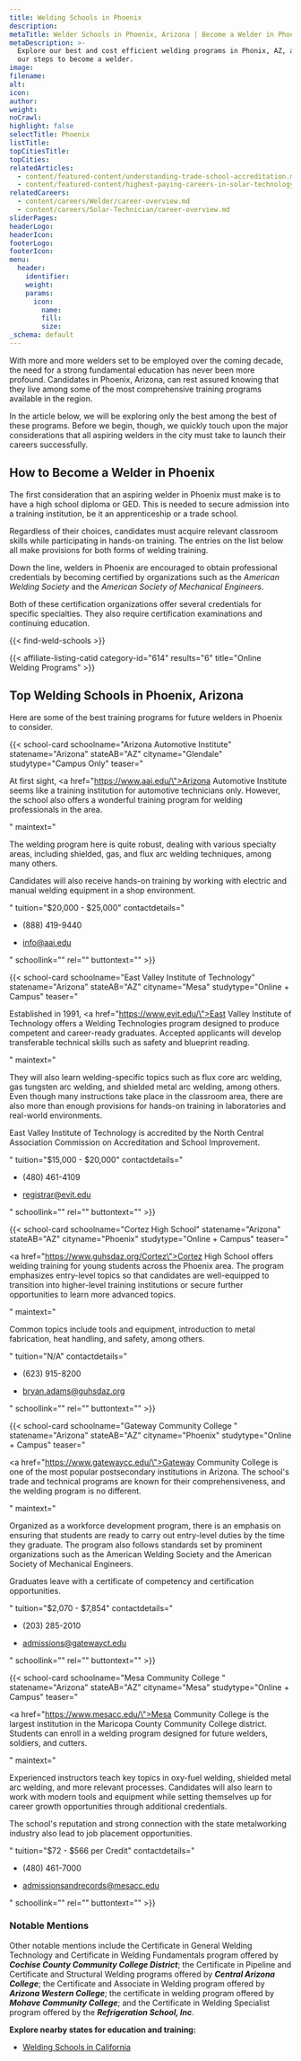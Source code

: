 ```yaml
---
title: Welding Schools in Phoenix
description:
metaTitle: Welder Schools in Phoenix, Arizona | Become a Welder in Phoenix
metaDescription: >-
  Explore our best and cost efficient welding programs in Phonix, AZ, and learn
  our steps to become a welder. 
image:
filename:
alt:
icon:
author:
weight:
noCrawl:
highlight: false
selectTitle: Phoenix
listTitle:
topCitiesTitle:
topCities:
relatedArticles:
  - content/featured-content/understanding-trade-school-accreditation.md
  - content/featured-content/highest-paying-careers-in-solar-technology.md
relatedCareers:
  - content/careers/Welder/career-overview.md
  - content/careers/Solar-Technician/career-overview.md
sliderPages:
headerLogo:
headerIcon:
footerLogo:
footerIcon:
menu:
  header:
    identifier:
    weight:
    params:
      icon:
        name:
        fill:
        size:
_schema: default
---
```

With more and more welders set to be employed over the coming decade, the need for a strong fundamental education has never been more profound. Candidates in Phoenix, Arizona, can rest assured knowing that they live among some of the most comprehensive training programs available in the region.

In the article below, we will be exploring only the best among the best of these programs. Before we begin, though, we quickly touch upon the major considerations that all aspiring welders in the city must take to launch their careers successfully.

## **How to Become a Welder in Phoenix**

The first consideration that an aspiring welder in Phoenix must make is to have a high school diploma or GED. This is needed to secure admission into a training institution, be it an apprenticeship or a trade school.

Regardless of their choices, candidates must acquire relevant classroom skills while participating in hands-on training. The entries on the list below all make provisions for both forms of welding training.

Down the line, welders in Phoenix are encouraged to obtain professional credentials by becoming certified by organizations such as the *American Welding Society* and the *American Society of Mechanical Engineers*.

Both of these certification organizations offer several credentials for specific specialties. They also require certification examinations and continuing education.

{{< find-weld-schools >}}

{{< affiliate-listing-catid category-id="614" results="6" title="Online Welding Programs" >}}

## **Top Welding Schools in Phoenix, Arizona**

Here are some of the best training programs for future welders in Phoenix to consider.

{{< school-card schoolname="Arizona Automotive Institute" statename="Arizona" stateAB="AZ" cityname="Glendale" studytype="Campus Only" teaser="<p>At first sight, <a href=\"https://www.aai.edu/\">Arizona Automotive Institute</a> seems like a training institution for automotive technicians only. However, the school also offers a wonderful training program for welding professionals in the area.</p>" maintext="<p>The welding program here is quite robust, dealing with various specialty areas, including shielded, gas, and flux arc welding techniques, among many others.</p><p>Candidates will also receive hands-on training by working with electric and manual welding equipment in a shop environment.</p>" tuition="$20,000 - $25,000" contactdetails="<ul><li><p>(888) 419-9440</p></li><li><p>info@aai.edu</p></li></ul>" schoollink="" rel="" buttontext="" >}}

{{< school-card schoolname="East Valley Institute of Technology" statename="Arizona" stateAB="AZ" cityname="Mesa" studytype="Online + Campus" teaser="<p>Established in 1991, <a href=\"https://www.evit.edu/\">East Valley Institute of Technology</a> offers a Welding Technologies program designed to produce competent and career-ready graduates. Accepted applicants will develop transferable technical skills such as safety and blueprint reading.</p>" maintext="<p>They will also learn welding-specific topics such as flux core arc welding, gas tungsten arc welding, and shielded metal arc welding, among others. Even though many instructions take place in the classroom area, there are also more than enough provisions for hands-on training in laboratories and real-world environments.</p><p>East Valley Institute of Technology is accredited by the North Central Association Commission on Accreditation and School Improvement.</p>" tuition="$15,000 - $20,000" contactdetails="<ul><li><p>(480) 461-4109</p></li><li><p>registrar@evit.edu</p></li></ul>" schoollink="" rel="" buttontext="" >}}

{{< school-card schoolname="Cortez High School" statename="Arizona" stateAB="AZ" cityname="Phoenix" studytype="Online + Campus" teaser="<p><a href=\"https://www.guhsdaz.org/Cortez\">Cortez High School</a> offers welding training for young students across the Phoenix area. The program emphasizes entry-level topics so that candidates are well-equipped to transition into higher-level training institutions or secure further opportunities to learn more advanced topics.</p>" maintext="<p>Common topics include tools and equipment, introduction to metal fabrication, heat handling, and safety, among others.</p>" tuition="N/A" contactdetails="<ul><li><p>(623) 915-8200</p></li><li><p>bryan.adams@guhsdaz.org</p></li></ul>" schoollink="" rel="" buttontext="" >}}

{{< school-card schoolname="Gateway Community College " statename="Arizona" stateAB="AZ" cityname="Phoenix" studytype="Online + Campus" teaser="<p><a href=\"https://www.gatewaycc.edu/\">Gateway Community College</a> is one of the most popular postsecondary institutions in Arizona. The school's trade and technical programs are known for their comprehensiveness, and the welding program is no different.</p>" maintext="<p>Organized as a workforce development program, there is an emphasis on ensuring that students are ready to carry out entry-level duties by the time they graduate. The program also follows standards set by prominent organizations such as the American Welding Society and the American Society of Mechanical Engineers.</p><p>Graduates leave with a certificate of competency and certification opportunities.</p>" tuition="$2,070 - $7,854" contactdetails="<ul><li><p>(203) 285-2010</p></li><li><p>admissions@gatewayct.edu</p></li></ul>" schoollink="" rel="" buttontext="" >}}

{{< school-card schoolname="Mesa Community College " statename="Arizona" stateAB="AZ" cityname="Mesa" studytype="Online + Campus" teaser="<p><a href=\"https://www.mesacc.edu/\">Mesa Community College</a> is the largest institution in the Maricopa County Community College district. Students can enroll in a welding program designed for future welders, soldiers, and cutters.</p>" maintext="<p>Experienced instructors teach key topics in oxy-fuel welding, shielded metal arc welding, and more relevant processes. Candidates will also learn to work with modern tools and equipment while setting themselves up for career growth opportunities through additional credentials.</p><p>The school's reputation and strong connection with the state metalworking industry also lead to job placement opportunities.</p>" tuition="$72 - $566 per Credit" contactdetails="<ul><li><p>(480) 461-7000</p></li><li><p>admissionsandrecords@mesacc.edu</p></li></ul>" schoollink="" rel="" buttontext="" >}}

### **Notable Mentions**

Other notable mentions include the Certificate in General Welding Technology and Certificate in Welding Fundamentals program offered by ***Cochise County Community College District***; the Certificate in Pipeline and Certificate and Structural Welding programs offered by ***Central Arizona College***; the Certificate and Associate in Welding program offered by ***Arizona Western College***; the certificate in welding program offered by ***Mohave Community College***; and the Certificate in Welding Specialist program offered by the ***Refrigeration School, Inc***.

**Explore nearby states for education and training:**

* [Welding Schools in California](https://toptradeschools.com/near-you/welder/california/)